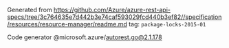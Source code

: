 Generated from https://github.com/Azure/azure-rest-api-specs/tree/3c764635e7d442b3e74caf593029fcd440b3ef82//specification/resources/resource-manager/readme.md tag: `package-locks-2015-01`

Code generator @microsoft.azure/autorest.go@2.1.178


